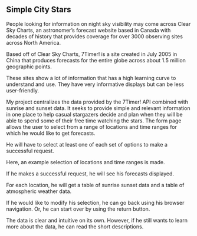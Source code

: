 ## Simple City Stars

People looking for information on night sky visibility may come across Clear Sky Charts, an astronomer’s forecast website based in Canada with decades of history that provides coverage for over 3000 observing sites across North America.  

Based off of Clear Sky Charts, 7Timer! is a site created in July 2005 in China that produces forecasts for the entire globe across about 1.5 million geographic points.  

These sites show a lot of information that has a high learning curve to understand and use. They have very informative displays but can be less user-friendly.  

My project centralizes the data provided by the 7Timer! API combined with sunrise and sunset data. It seeks to provide simple and relevant information in one place to help casual stargazers decide and plan when they will be able to spend some of their free time watching the stars. 
The form page allows the user to select from a range of locations and time ranges for which he would like to get forecasts.  

He will have to select at least one of each set of options to make a successful request.  

Here, an example selection of locations and time ranges is made.  

If he makes a successful request, he will see his forecasts displayed.  

For each location, he will get a table of sunrise sunset data and a table of atmospheric weather data.  

If he would like to modify his selection, he can go back using his browser navigation. Or, he can start over by using the return button.  

The data is clear and intuitive on its own. However, if he still wants to learn more about the data, he can read the short descriptions.  
